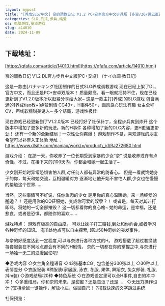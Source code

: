 ```yaml
---
layout: mypost
title: "[养成SLG/中文] 奈的调教日记 V1.2 PC+安卓官方中文步兵版 [多空/2G/微云直连]"
categories: SLG,日式,步兵,纯爱
os: 电脑游戏,安卓游戏
slug: a14010
date: 2024-11-09
---
```


## 下载地址：

[https://qfafa.com/article/14010.html](https://qfafa.com/article/14010.html)

奈的调教日记 V1.2 DL官方步兵中文版\[PC+安卓\]
（ナイの調·教日記）

这是一款由\[バナナキング社团制作的日式SLG养成调教游戏
现在已经上架了DL，官方中文，而且还是PC+安卓双版本！
质量颇高，看一眼就把持不住，现在已经更新到了V1.2.0版本所以赶紧分享给大家~
这是一款主打\[养成\]的SLG游戏
包含满满的\[养成tiao教+\[绝赞剧情
CG43+，H事件50+，画风良心玩法有趣
女主全程CV，声线软糯甜美诱人~
多个结局，游戏性极佳

现在游戏已经更新到了V1.2.0版本
已经打好了社保补丁，全程步兵爽到炸开
这个版本中增加了更多新的玩法，新的H事件
各种增加了新的DLC内容，更H更骚更带劲！
还有一个新的全新结局！一次性让你爽爆！
游戏制作不易，喜欢游戏的朋友希望可以补票入正体验
地址：https://www.dlsite.com/maniax/work/=/product\_id/RJ272680.html

游戏介绍：
在那一天，你收养了一位长期受到家暴的少女”奈“
说是收养或许有点奇怪，不过，在接下来的\[100天内，你都会和她一起生活了~

少女刚开始时异常恐惧害怕人群,对任何人都有异常的防备心。
但是一看就馋她身子的你，每天和她交流，互相温暖对方
逐渐地让他开始不害怕人群,少女也在慢慢的接触这个世界……

当然，这些事情可不好说，任你鱼肉的少女
是用你的真心温暖她，来一场纯爱的邂逅？！
还是用你的OO征服她，变成你可爱的奴隶？！
或者是，每天对其非打即骂，将她的一切全部摧毁？
这一切都看你的良心咯~
她的命运，是幸福，还是悲哀，或者是恐惧，都随你的喜欢……

游戏特点：
游戏有极高的自由度。
可以让妹子打工赚钱,到处和你约会,或者学习各种奇怪的知识。
有11处地点可以自由探索, 超过50种奇妙的突发事件。

与奈的好感度达到一定程度,可以与奈进行各种方式的H。
游戏搭载了超过套换装
每套服装在不同地点都会有不同的H剧情。
奈的一切都在你的掌握之中,与奈进行一场独一无二的浪漫回忆吧!

◆游戏内容
 ◇女主角全程语音
 ◇43张基本CG , 包含差分300张以上
 ◇30种以上表情差分
◇衣服服装:8种服装(家居服, 泳衣, 冬服, 果体, 舞蹈衣, 兔女郎装, 礼服, 抖m装)
 ◇游戏结局:20种
◆特色系统
◇在游戏设定里可以全H事件,自由的冲冲冲！
◇多重结局，你和奈的未来，是甜蜜？还是苦涩？还是……
◇无压力操作设计
?支持滑鼠一键操作，解放小左，做回自己！
?搭载快速的文字跳过系统

社保预览：